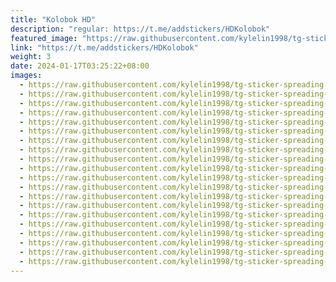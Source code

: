 ```yaml
---
title: "Kolobok HD"
description: "regular: https://t.me/addstickers/HDKolobok"
featured_image: "https://raw.githubusercontent.com/kylelin1998/tg-sticker-spreading-worldwide-images/main/img/2efa928d-4985-4f8c-aec2-502fbbeeeb0b.jpg"
link: "https://t.me/addstickers/HDKolobok"
weight: 3
date: 2024-01-17T03:25:22+08:00
images:
  - https://raw.githubusercontent.com/kylelin1998/tg-sticker-spreading-worldwide-images/main/img/2efa928d-4985-4f8c-aec2-502fbbeeeb0b.jpg
  - https://raw.githubusercontent.com/kylelin1998/tg-sticker-spreading-worldwide-images/main/img/622feb60-c799-4bb1-8ecd-bf2edf5039b9.jpg
  - https://raw.githubusercontent.com/kylelin1998/tg-sticker-spreading-worldwide-images/main/img/fea572e3-727b-452a-a8a6-c033a481235c.jpg
  - https://raw.githubusercontent.com/kylelin1998/tg-sticker-spreading-worldwide-images/main/img/1ef40b39-63f7-41d0-99c2-893252621f43.jpg
  - https://raw.githubusercontent.com/kylelin1998/tg-sticker-spreading-worldwide-images/main/img/8aedd30a-e173-4668-8fcb-b25ec76bd66e.jpg
  - https://raw.githubusercontent.com/kylelin1998/tg-sticker-spreading-worldwide-images/main/img/d2779912-d830-4c87-a2ee-29ab11e46763.jpg
  - https://raw.githubusercontent.com/kylelin1998/tg-sticker-spreading-worldwide-images/main/img/cb56b36b-87f7-4c4b-b2ba-3d1d8593024c.jpg
  - https://raw.githubusercontent.com/kylelin1998/tg-sticker-spreading-worldwide-images/main/img/f46f873f-c049-4a77-8492-856b37ac6da5.jpg
  - https://raw.githubusercontent.com/kylelin1998/tg-sticker-spreading-worldwide-images/main/img/dbd53987-90e9-45c9-bd7e-d6eb1b5f75de.jpg
  - https://raw.githubusercontent.com/kylelin1998/tg-sticker-spreading-worldwide-images/main/img/70f28a08-cc42-44be-a1ee-609ee6017f74.jpg
  - https://raw.githubusercontent.com/kylelin1998/tg-sticker-spreading-worldwide-images/main/img/014a58d9-f9ea-448b-9609-09a8d877af9b.jpg
  - https://raw.githubusercontent.com/kylelin1998/tg-sticker-spreading-worldwide-images/main/img/60526ff2-193d-49f5-9b6a-ea9195b22e33.jpg
  - https://raw.githubusercontent.com/kylelin1998/tg-sticker-spreading-worldwide-images/main/img/4f2fc3c0-86b1-431b-8bdf-0beff22a4780.jpg
  - https://raw.githubusercontent.com/kylelin1998/tg-sticker-spreading-worldwide-images/main/img/4717aa95-cdd0-41ac-a44b-6d569f9cbe7c.jpg
  - https://raw.githubusercontent.com/kylelin1998/tg-sticker-spreading-worldwide-images/main/img/16682744-dfa6-4eb4-bd1d-1d716c876021.jpg
  - https://raw.githubusercontent.com/kylelin1998/tg-sticker-spreading-worldwide-images/main/img/d87a1c3b-c51f-4090-b106-187a33bd3fb0.jpg
  - https://raw.githubusercontent.com/kylelin1998/tg-sticker-spreading-worldwide-images/main/img/81d7396c-654e-4802-811d-ba25f00a187d.jpg
  - https://raw.githubusercontent.com/kylelin1998/tg-sticker-spreading-worldwide-images/main/img/41426e09-c314-4436-b8a4-24eae500e3b6.jpg
  - https://raw.githubusercontent.com/kylelin1998/tg-sticker-spreading-worldwide-images/main/img/6ee3e663-4870-4d0d-bd55-6e08dd2caa8f.jpg
  - https://raw.githubusercontent.com/kylelin1998/tg-sticker-spreading-worldwide-images/main/img/4731cfd7-8e64-4ca0-825a-1095552461a0.jpg
---
```

